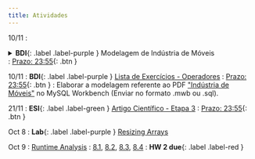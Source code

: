 ```yaml
---
title: Atividades
---
```


10/11
: <details><summary> **BDI**{: .label .label-purple } Modelagem de Indústria de Móveis</summary> Elaborar a modelagem referente ao PDF ["Indústria de Móveis"](https://presencial.muz.ifsuldeminas.edu.br/mod/resource/view.php?id=390311) no MySQL Workbench (Enviar no formato .mwb ou .sql).</details>
  : <span class="fs-3">[Prazo: 23:55](https://presencial.muz.ifsuldeminas.edu.br/mod/assign/view.php?id=390313){: .btn }</span>

10/11
: **BDI**{: .label .label-purple } [Lista de Exercícios - Operadores](https://presencial.muz.ifsuldeminas.edu.br/mod/assign/view.php?id=398325)
  : <span class="fs-3">[Prazo: 23:55](https://presencial.muz.ifsuldeminas.edu.br/mod/assign/view.php?id=398325){: .btn }</span>
: Elaborar a modelagem referente ao PDF ["Indústria de Móveis"](https://presencial.muz.ifsuldeminas.edu.br/mod/resource/view.php?id=390311) no MySQL Workbench (Enviar no formato .mwb ou .sql).

21/11
: **ESI**{: .label .label-green } [Artigo Científico - Etapa 3](https://presencial.muz.ifsuldeminas.edu.br/mod/quiz/view.php?id=398468)
  : <span class="fs-3">[Prazo: 23:55](https://presencial.muz.ifsuldeminas.edu.br/mod/quiz/view.php?id=398468){: .btn }</span>

Oct 8
: **Lab**{: .label .label-purple } [Resizing Arrays](#)

Oct 9
: [Runtime Analysis](#)
  : [8.1](#), [8.2](#), [8.3](#), [8.4](#)
: **HW 2 due**{: .label .label-red }
